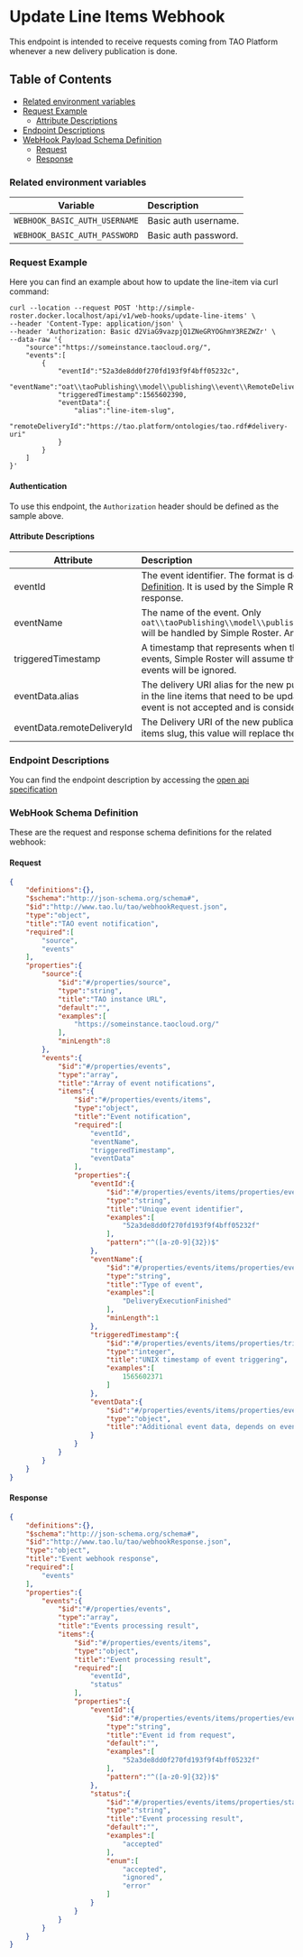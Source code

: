 # Update Line Items Webhook

This endpoint is intended to receive requests coming from TAO Platform whenever a new delivery publication is done.

## Table of Contents

- [Related environment variables](#related-environment-variables)
- [Request Example](#request-example)
    - [Attribute Descriptions](#attribute-descriptions)
- [Endpoint Descriptions](#endpoint-descriptions)
- [WebHook Payload Schema Definition](#webhook-schema-definition)
    - [Request](#request)
    - [Response](#response)

### Related environment variables

| Variable | Description |
| -------- |:------------|
| `WEBHOOK_BASIC_AUTH_USERNAME` | Basic auth username. |
| `WEBHOOK_BASIC_AUTH_PASSWORD` | Basic auth password. |

### Request Example

Here you can find an example about how to update the line-item via curl command:

```shell script
curl --location --request POST 'http://simple-roster.docker.localhost/api/v1/web-hooks/update-line-items' \
--header 'Content-Type: application/json' \
--header 'Authorization: Basic d2ViaG9vazpjQ1ZNeGRYOGhmY3REZWZr' \
--data-raw '{
	"source":"https://someinstance.taocloud.org/",
	"events":[
        {
			"eventId":"52a3de8dd0f270fd193f9f4bff05232c",
			"eventName":"oat\\taoPublishing\\model\\publishing\\event\\RemoteDeliveryCreatedEvent",
			"triggeredTimestamp":1565602390,
			"eventData":{
				"alias":"line-item-slug",
				"remoteDeliveryId":"https://tao.platform/ontologies/tao.rdf#delivery-uri"
			}
		}
	]
}'
```

#### Authentication

To use this endpoint, the `Authorization` header should be defined as the sample above.

#### Attribute Descriptions

| Attribute                  | Description                                                                                                                                                                                                      |
| ---------------------------|:-----------------------------------------------------------------------------------------------------------------------------------------------------------------------------------------------------------------|
| eventId                    | The event identifier. The format is described in the [WebHook Payload Schema Definition](#webhook-schema-definition). It is used by the Simple Roster only to return it in the webhook response.                 |
| eventName                  | The name of the event. Only `oat\\taoPublishing\\model\\publishing\\event\\RemoteDeliveryCreatedEvent` will be handled by Simple Roster. Any other events will be ignored.                                       |
| triggeredTimestamp         | A timestamp that represents when the event happened. In case of duplicate events, Simple Roster will assume the latter based on this attribute. The other events will be ignored.                                |
| eventData.alias            | The delivery URI alias for the new publication. This value must match the slug in the line items that need to be updated. If the line items are not found, the event is not accepted and is considered an error. |
| eventData.remoteDeliveryId | The Delivery URI of the new publication. In case the alias match with the line items slug, this value will replace the line items URI.                                                                           |

### Endpoint Descriptions

You can find the endpoint description by accessing the [open api specification](../../openapi/api_v1.yml)

### WebHook Schema Definition

These are the request and response schema definitions for the related webhook:

#### Request
```json
{
	"definitions":{},
	"$schema":"http://json-schema.org/schema#",
	"$id":"http://www.tao.lu/tao/webhookRequest.json",
	"type":"object",
	"title":"TAO event notification",
	"required":[
		"source",
		"events"
	],
	"properties":{
		"source":{
			"$id":"#/properties/source",
			"type":"string",
			"title":"TAO instance URL",
			"default":"",
			"examples":[
				"https://someinstance.taocloud.org/"
			],
			"minLength":8
		},
		"events":{
			"$id":"#/properties/events",
			"type":"array",
			"title":"Array of event notifications",
			"items":{
				"$id":"#/properties/events/items",
				"type":"object",
				"title":"Event notification",
				"required":[
					"eventId",
					"eventName",
					"triggeredTimestamp",
					"eventData"
				],
				"properties":{
					"eventId":{
						"$id":"#/properties/events/items/properties/eventId",
						"type":"string",
						"title":"Unique event identifier",
						"examples":[
							"52a3de8dd0f270fd193f9f4bff05232f"
						],
						"pattern":"^([a-z0-9]{32})$"
					},
					"eventName":{
						"$id":"#/properties/events/items/properties/eventName",
						"type":"string",
						"title":"Type of event",
						"examples":[
							"DeliveryExecutionFinished"
						],
						"minLength":1
					},
					"triggeredTimestamp":{
						"$id":"#/properties/events/items/properties/triggeredTimestamp",
						"type":"integer",
						"title":"UNIX timestamp of event triggering",
						"examples":[
							1565602371
						]
					},
					"eventData":{
						"$id":"#/properties/events/items/properties/eventData",
						"type":"object",
						"title":"Additional event data, depends on eventName"
					}
				}
			}
		}
	}
}
```

#### Response

```json
{
	"definitions":{},
	"$schema":"http://json-schema.org/schema#",
	"$id":"http://www.tao.lu/tao/webhookResponse.json",
	"type":"object",
	"title":"Event webhook response",
	"required":[
		"events"
	],
	"properties":{
		"events":{
			"$id":"#/properties/events",
			"type":"array",
			"title":"Events processing result",
			"items":{
				"$id":"#/properties/events/items",
				"type":"object",
				"title":"Event processing result",
				"required":[
					"eventId",
					"status"
				],
				"properties":{
					"eventId":{
						"$id":"#/properties/events/items/properties/eventId",
						"type":"string",
						"title":"Event id from request",
						"default":"",
						"examples":[
							"52a3de8dd0f270fd193f9f4bff05232f"
						],
						"pattern":"^([a-z0-9]{32})$"
					},
					"status":{
						"$id":"#/properties/events/items/properties/status",
						"type":"string",
						"title":"Event processing result",
						"default":"",
						"examples":[
							"accepted"
						],
						"enum":[
							"accepted",
							"ignored",
							"error"
						]
					}
				}
			}
		}
	}
}
```

